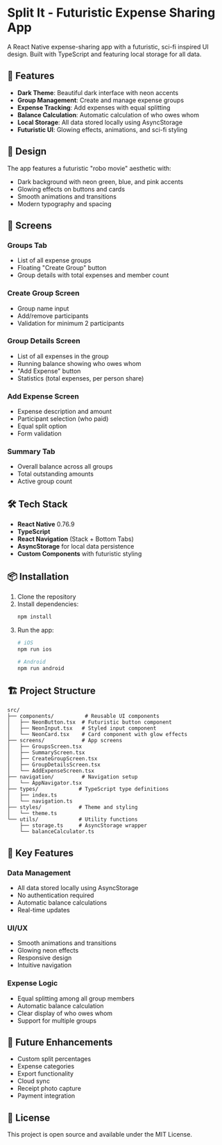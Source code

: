 # Split It - Futuristic Expense Sharing App

A React Native expense-sharing app with a futuristic, sci-fi inspired UI design. Built with TypeScript and featuring local storage for all data.

## 🚀 Features

- **Dark Theme**: Beautiful dark interface with neon accents
- **Group Management**: Create and manage expense groups
- **Expense Tracking**: Add expenses with equal splitting
- **Balance Calculation**: Automatic calculation of who owes whom
- **Local Storage**: All data stored locally using AsyncStorage
- **Futuristic UI**: Glowing effects, animations, and sci-fi styling

## 🎨 Design

The app features a futuristic "robo movie" aesthetic with:
- Dark background with neon green, blue, and pink accents
- Glowing effects on buttons and cards
- Smooth animations and transitions
- Modern typography and spacing

## 📱 Screens

### Groups Tab
- List of all expense groups
- Floating "Create Group" button
- Group details with total expenses and member count

### Create Group Screen
- Group name input
- Add/remove participants
- Validation for minimum 2 participants

### Group Details Screen
- List of all expenses in the group
- Running balance showing who owes whom
- "Add Expense" button
- Statistics (total expenses, per person share)

### Add Expense Screen
- Expense description and amount
- Participant selection (who paid)
- Equal split option
- Form validation

### Summary Tab
- Overall balance across all groups
- Total outstanding amounts
- Active group count

## 🛠 Tech Stack

- **React Native** 0.76.9
- **TypeScript**
- **React Navigation** (Stack + Bottom Tabs)
- **AsyncStorage** for local data persistence
- **Custom Components** with futuristic styling

## 📦 Installation

1. Clone the repository
2. Install dependencies:
   ```bash
   npm install
   ```
3. Run the app:
   ```bash
   # iOS
   npm run ios
   
   # Android
   npm run android
   ```

## 🏗 Project Structure

```
src/
├── components/          # Reusable UI components
│   ├── NeonButton.tsx  # Futuristic button component
│   ├── NeonInput.tsx   # Styled input component
│   └── NeonCard.tsx    # Card component with glow effects
├── screens/            # App screens
│   ├── GroupsScreen.tsx
│   ├── SummaryScreen.tsx
│   ├── CreateGroupScreen.tsx
│   ├── GroupDetailsScreen.tsx
│   └── AddExpenseScreen.tsx
├── navigation/         # Navigation setup
│   └── AppNavigator.tsx
├── types/             # TypeScript type definitions
│   ├── index.ts
│   └── navigation.ts
├── styles/            # Theme and styling
│   └── theme.ts
└── utils/             # Utility functions
    ├── storage.ts     # AsyncStorage wrapper
    └── balanceCalculator.ts
```

## 🎯 Key Features

### Data Management
- All data stored locally using AsyncStorage
- No authentication required
- Automatic balance calculations
- Real-time updates

### UI/UX
- Smooth animations and transitions
- Glowing neon effects
- Responsive design
- Intuitive navigation

### Expense Logic
- Equal splitting among all group members
- Automatic balance calculation
- Clear display of who owes whom
- Support for multiple groups

## 🔮 Future Enhancements

- Custom split percentages
- Expense categories
- Export functionality
- Cloud sync
- Receipt photo capture
- Payment integration

## 📄 License

This project is open source and available under the MIT License.
